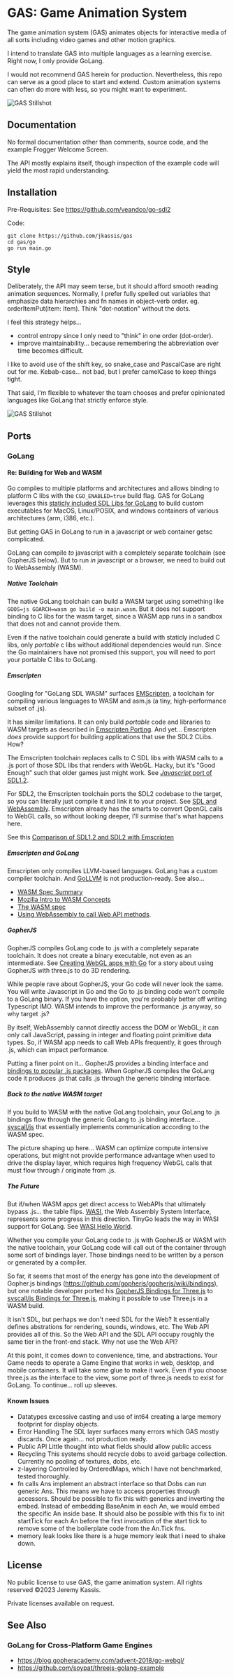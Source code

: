 GAS: Game Animation System
==========================
The game animation system (GAS) animates objects for interactive media of all sorts including video games and other motion graphics.

I intend to translate GAS into multiple languages as a learning exercise.  Right now, I only provide GoLang.

I would not recommend GAS herein for production. Nevertheless, this repo can serve as a good place to start and extend. Custom animation systems can often do more with less, so you might want to experiment.

![GAS Stillshot](https://raw.githubusercontent.com/jkassis/gas/main/screens/frogger.intro.2.png)

Documentation
-------------
No formal documentation other than comments, source code, and the example Frogger Welcome Screen.

The API mostly explains itself, though inspection of the example code will yield the most rapid understanding.


Installation
------------
Pre-Requisites:
See https://github.com/veandco/go-sdl2

Code:
```
git clone https://github.com/jkassis/gas
cd gas/go
go run main.go
```

Style
-------------
Deliberately, the API may seem terse, but it should afford smooth reading animation sequences. Normally, I prefer fully spelled out variables that emphasize data hierarchies and fn names in object-verb order. eg. orderItemPut(item: Item). Think "dot-notation" without the dots.

I feel this strategy helps...
  * control entropy since I only need to "think" in one order (dot-order).
  * improve maintainability... because remembering the abbreviation over time becomes difficult.

I like to avoid use of the shift key, so snake_case and PascalCase are right out for me. Kebab-case... not bad, but I prefer camelCase to keep things tight.

That said, I'm flexible to whatever the team chooses and prefer opinionated languages like GoLang that strictly enforce style.

![GAS Stillshot](https://raw.githubusercontent.com/jkassis/gas/main/screens/frogger.intro.1.png)

Ports
-----------------------
### GoLang
#### Re: Building for Web and WASM
Go compiles to multiple platforms and architectures and allows binding to platform C libs with the `CGO_ENABLED=true` build flag. GAS for GoLang leverages this [staticly included SDL Libs for GoLang](https://github.com/veandco/go-sdl2) to build custom executables for MacOS, Linux/POSIX, and windows containers of various architectures (arm, i386, etc.).

But getting GAS in GoLang to run in a javascript or web container getsc complicated.

GoLang can compile *to* javascript with a completely separate toolchain (see  GopherJS below). But to run *in* javascript or a browser, we need to build out to WebAssembly (WASM).

##### Native Toolchain  
The native GoLang toolchain can build a WASM target using something like `GOOS=js GOARCH=wasm go build -o main.wasm`. But it does not support binding to C libs for the wasm target, since a WASM app runs in a sandbox that does not and cannot provide them.

Even if the native toolchain could generate a build with staticly included C libs, only *portable* c libs without additional dependencies would run. Since the Go maintainers have not promised this support, you will need to port your portable C libs to GoLang.

##### Emscripten  
Googling for "GoLang SDL WASM" surfaces [EMScripten](https://emscripten.org/docs/introducing_emscripten/about_emscripten.html), a toolchain for compiling various languages to WASM and asm.js (a tiny, high-performance subset of .js).

It has similar limitations. It can only build *portable* code and libraries to WASM targets as described in [Emscripten Porting](https://emscripten.org/docs/porting/guidelines/index.html).  And yet... Emscripten *does* provide support for building applications that use the SDL2 CLibs. How?

The Emscripten toolchain replaces calls to C SDL libs with WASM calls to a .js port of those SDL libs that renders with WebGL. Hacky, but it’s "Good Enough" such that older games just might work. See [*Javascript* port of SDL1.2](https://github.com/emscripten-core/emscripten/blob/main/src/library_sdl.js).

For SDL2, the Emscripten toolchain ports the SDL2 codebase to the target, so you can literally just compile it and link it to your project. See [SDL and WebAssembly](https://discourse.libsdl.org/t/sdl-and-webassembly/24611/5). Emscripten already has the smarts to convert OpenGL calls to WebGL calls, so without looking deeper, I'll surmise that's what happens here.

See this [Comparison of SDL1.2 and SDL2 with Emscripten](https://www.jamesfmackenzie.com/2019/12/01/webassembly-graphics-with-sdl/)


##### Emscripten and GoLang  
Emscripten only compiles LLVM-based languages. GoLang has a custom compiler toolchain. And [GoLLVM](https://go.googlesource.com/gollvm/) is not production-ready. See also...
* [WASM Spec Summary](https://webassembly.github.io/spec/)
* [Mozilla Intro to WASM Concepts](https://developer.mozilla.org/en-US/docs/WebAssembly/Concepts)
* [The WASM spec](https://github.com/WebAssembly/spec/)
* [Using WebAssembly to call Web API methods](https://stackoverflow.com/questions/40904053/using-webassembly-to-call-web-api-methods).

##### GopherJS  
GopherJS compiles GoLang code to .js with a completely separate toolchain. It does not create a binary executable, not even as an intermediate. See [Creating WebGL apps with Go](https://blog.gopheracademy.com/advent-2018/go-webgl/) for a story about using GopherJS with three.js to do 3D rendering.

While people rave about GopherJS, your Go code will never look the same. You will write Javascript in Go and the Go to .js binding code won't compile to a GoLang binary. If you have the option, you're probably better off writing Typescript IMO. WASM intends to improve the performance .js anyway, so why target .js?

By itself, WebAssembly cannot directly access the DOM or WebGL; it can only call JavaScript, passing in integer and floating point primitive data types. So, if WASM app needs to call Web APIs frequently, it goes through .js, which can impact performance.

Putting a finer point on it... GopherJS provides a binding interface and [bindings to popular .js packages](https://github.com/gopherjs/gopherjs/wiki/bindings). When GopherJS compiles the GoLang code it produces .js that calls .js through the generic binding interface.

##### Back to the native WASM target  
If you build to WASM with the native GoLang toolchain, your GoLang to .js bindings flow through the generic GoLang to .js binding interface... [syscall/js](https://cs.opensource.google/go/go/+/master:src/syscall/fs_js.go) that essentially implements communication according to the WASM spec.

The picture shaping up here... WASM can optimize compute intensive operations, but might not provide performance advantage when used to drive the display layer, which requires high frequency WebGL calls that must flow through / originate from .js.

##### The Future  
But if/when WASM apps get direct access to WebAPIs that ultimately bypass .js... the table flips. [WASI](https://github.com/bytecodealliance/wasmtime/blob/main/docs/WASI-intro.md), the Web Assembly System Interface, represents some progress in this direction. TinyGo leads the way in WASI support for GoLang. See [WASI Hello World](https://wasmbyexample.dev/examples/wasi-hello-world/wasi-hello-world.go.en-us.html).

Whether you compile your GoLang code to .js with GopherJS or WASM with the native toolchain, your GoLang code will call out of the container through some sort of bindings layer.  Those bindings need to be written by a person or generated by a compiler.

So far, it seems that most of the energy has gone into the development of Gopher.js bindings (https://github.com/gopherjs/gopherjs/wiki/bindings), but one notable developer ported his [GopherJS Bindings for Three.js](https://github.com/soypat/gthree) to [syscall/js Bindings for Three.js](https://github.com/soypat/three), making it possible to use Three.js in a WASM build.

It isn't SDL, but perhaps we don't need SDL for the Web? It essentially defines abstrations for rendering, sounds, windows, etc. The Web API provides all of this. So the Web API and the SDL API occupy roughly the same tier in the front-end stack. Why not use the Web API?

At this point, it comes down to convenience, time, and abstractions. Your Game needs to operate a Game Engine that works in web, desktop, and mobile containers. It will take some glue to make it work. Even if you choose three.js as the interface to the view, some port of three.js needs to exist for GoLang. To continue... roll up sleeves.


#### Known Issues
* Datatypes
  excessive casting and use of int64 creating a large memory footprint for display objects.
* Error Handling
  The SDL layer surfaces many errors which GAS mostly discards. Once again... not production ready.
* Public API
  Little thought into what fields should allow public access
* Recycling
  This systems should recycle dobs to avoid garbage collection. Currently no pooling of textures, dobs, etc.
* z-layering
  Controlled by OrderedMaps, which I have not benchmarked, tested thoroughly.
* fn calls
  Ans implement an abstract interface so that Dobs can run generic Ans. This means we have to access properties through accessors. Should be possible to fix this with generics and inverting the embed. Instead of embedding BaseAnim in each An, we would embed the specific An inside base.
  It should also be possible with this fix to init startTick for each An before the first invocation of the start tick to remove some of the boilerplate code from the An.Tick fns.
* memory leak
  looks like there is a huge memory leak that i need to shake down.


License
-------
No public license to use GAS, the game animation system. All rights reserved ©2023 Jeremy Kassis.

Private licenses available on request.




See Also
--------

### GoLang for Cross-Platform Game Engines
* https://blog.gopheracademy.com/advent-2018/go-webgl/
* https://github.com/soypat/threejs-golang-example
